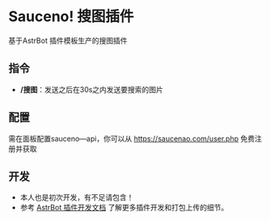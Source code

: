 # Sauceno! 搜图插件

基于AstrBot 插件模板生产的搜图插件

## 指令

- **/搜图**：发送之后在30s之内发送要搜索的图片

## 配置

需在面板配置sauceno—api，你可以从 https://saucenao.com/user.php 免费注册并获取

## 开发
- 本人也是初次开发，有不足请包含！
- 参考 [AstrBot 插件开发文档](https://astrbot.soulter.top/dev/plugin.html) 了解更多插件开发和打包上传的细节。
